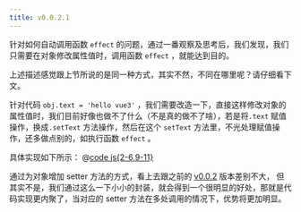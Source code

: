 ```yaml
---
title: v0.0.2.1
---
```


针对如何自动调用函数 `effect` 的问题，通过一番观察及思考后，我们发现，我们只需要在对象修改属性值时，调用函数 `effect` ，就能达到目的。

上述描述感觉跟上节所说的是同一种方式，其实不然，不同在哪里呢？请仔细看下文。

针对代码 `obj.text = 'hello vue3'` ，我们需要改造一下，直接这样修改对象的属性值时，我们目前好像也做不了什么（不是真的做不了啥），若是将`.text` 赋值操作，换成`.setText` 方法操作，然后在这个 `setText` 方法里，不光处理赋值操作，还多做点别的，如执行函数 `effect` 。

具体实现如下所示：
@[code js{2-6,9-11}](@src/vue3/v-0.0.2/v0.1.1.1/index.js)

通过为对象增加 setter 方法的方式，看上去跟之前的 [v0.0.2](v0.0.2.md) 版本差别不大，
但其实不是，我们通过这么一下小小的封装，就会得到一个很明显的好处，那就是代码实现更内聚了，当对应的 setter 方法在多处调用的情况下，优势将更加明显。

<Demo :content="['hello world!', 'hello vue3']"></Demo>

